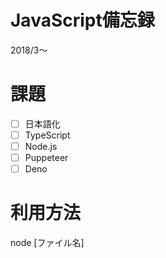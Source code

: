 # JavaScript備忘録
2018/3〜

# 課題
- [ ] 日本語化
- [ ] TypeScript
- [ ] Node.js
- [ ] Puppeteer
- [ ] Deno

# 利用方法
node [ファイル名]
